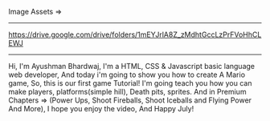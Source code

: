 Image Assets =>
_____________

https://drive.google.com/drive/folders/1mEYJrlA8Z_zMdhtGccLzPrFVoHhCLEWJ
______________________________________________________________

Hi, I'm Ayushman Bhardwaj,
I'm a HTML, CSS & Javascript basic language web developer,
And today i'm going to show you how to create A Mario game,
So, this is our first game Tutorial!
I'm going teach you how you can make players, platforms(simple hill), Death pits, sprites.
And in Premium Chapters => (Power Ups, Shoot Fireballs, Shoot Iceballs and Flying Power And More),
I hope you enjoy the video,
And Happy July!